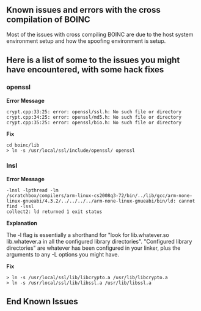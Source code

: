 ## Known issues and errors with the cross compilation of BOINC ##

Most of the issues with cross compiling BOINC are due to the host system environment setup and how the spoofing environment is setup.

## Here is a list of some to the issues you might have encountered, with some hack fixes ##

### openssl ###

**Error Message**
```
crypt.cpp:33:25: error: openssl/ssl.h: No such file or directory
crypt.cpp:34:25: error: openssl/md5.h: No such file or directory
crypt.cpp:35:25: error: openssl/bio.h: No such file or directory
```

**Fix**
```
cd boinc/lib
> ln -s /usr/local/ssl/include/openssl/ openssl
```


### lnsl ###

**Error Message**
```
-lnsl -lpthread -lm  
/scratchbox/compilers/arm-linux-cs2008q3-72/bin/../lib/gcc/arm-none-linux-gnueabi/4.3.2/../../../../arm-none-linux-gnueabi/bin/ld: cannot find -lssl
collect2: ld returned 1 exit status
```

**Explanation**

The -l flag is essentially a shorthand for "look for lib.whatever.so lib.whatever.a in all the configured library directories". "Configured library directories" are whatever has been configured in your linker, plus the arguments to any -L options you might have.


**Fix**
```
> ln -s /usr/local/ssl/lib/libcrypto.a /usr/lib/libcrypto.a
> ln -s /usr/local/ssl/lib/libssl.a /usr/lib/libssl.a
```

## End Known Issues ##